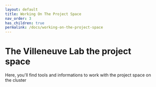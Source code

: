 ```yaml
---
layout: default
title: Working On The Project Space
nav_order: 3
has_children: true
permalink: /docs/working-on-the-project-space
---
```


# The Villeneuve Lab the project space

Here, you'll find tools and informations to work with the project space on the cluster

